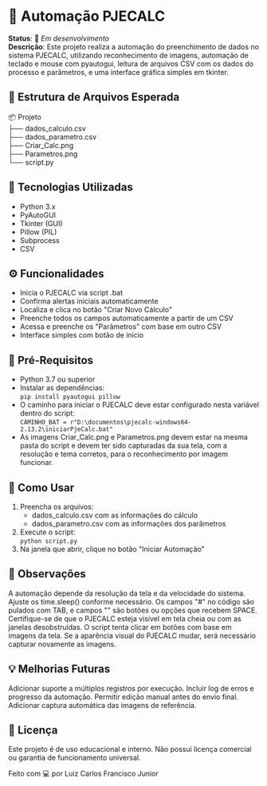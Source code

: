 # 🧾 Automação PJECALC

**Status**: 🚧 *Em desenvolvimento*  
**Descrição**: Este projeto realiza a automação do preenchimento de dados no sistema PJECALC, utilizando reconhecimento de imagens, automação de teclado e mouse com pyautogui, leitura de arquivos CSV com os dados do processo e parâmetros, e uma interface gráfica simples em tkinter.

## 📁 Estrutura de Arquivos Esperada

📦 Projeto  
├── dados_calculo.csv  
├── dados_parametro.csv  
├── Criar_Calc.png  
├── Parametros.png  
└── script.py

## 🧰 Tecnologias Utilizadas

- Python 3.x  
- PyAutoGUI  
- Tkinter (GUI)  
- Pillow (PIL)  
- Subprocess  
- CSV

## ⚙️ Funcionalidades

- Inicia o PJECALC via script .bat  
- Confirma alertas iniciais automaticamente  
- Localiza e clica no botão "Criar Novo Cálculo"  
- Preenche todos os campos automaticamente a partir de um CSV  
- Acessa e preenche os "Parâmetros" com base em outro CSV  
- Interface simples com botão de início

## 🧪 Pré-Requisitos

- Python 3.7 ou superior  
- Instalar as dependências:  
  `pip install pyautogui pillow`  
- O caminho para iniciar o PJECALC deve estar configurado nesta variável dentro do script:  
  `CAMINHO_BAT = r"D:\documentos\pjecalc-windows64-2.13.2\iniciarPjeCalc.bat"`  
- As imagens Criar_Calc.png e Parametros.png devem estar na mesma pasta do script e devem ter sido capturadas da sua tela, com a resolução e tema corretos, para o reconhecimento por imagem funcionar.

## 📝 Como Usar

1. Preencha os arquivos:  
   - dados_calculo.csv com as informações do cálculo  
   - dados_parametro.csv com as informações dos parâmetros  
2. Execute o script:  
   `python script.py`  
3. Na janela que abrir, clique no botão "Iniciar Automação"

## 📌 Observações

A automação depende da resolução da tela e da velocidade do sistema. Ajuste os time.sleep() conforme necessário. Os campos "#" no código são pulados com TAB, e campos "" são botões ou opções que recebem SPACE. Certifique-se de que o PJECALC esteja visível em tela cheia ou com as janelas desobstruídas. O script tenta clicar em botões com base em imagens da tela. Se a aparência visual do PJECALC mudar, será necessário capturar novamente as imagens.

## 💡 Melhorias Futuras

Adicionar suporte a múltiplos registros por execução. Incluir log de erros e progresso da automação. Permitir edição manual antes do envio final. Adicionar captura automática das imagens de referência.

## 📜 Licença

Este projeto é de uso educacional e interno. Não possui licença comercial ou garantia de funcionamento universal.

Feito com 💻 por Luiz Carlos Francisco Junior
